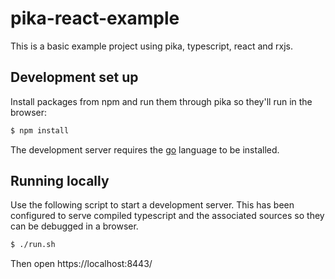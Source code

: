 # pika-react-example

This is a basic example project using pika, typescript, react and rxjs.

## Development set up

Install packages from npm and run them through pika so they'll run in the browser:
```bash
$ npm install
```

The development server requires the [go](https://golang.org/dl/) language to be installed.

## Running locally

Use the following script to start a development server. This has been configured to serve compiled typescript and the associated sources so they can be debugged in a browser.
```bash
$ ./run.sh
```

Then open https://localhost:8443/